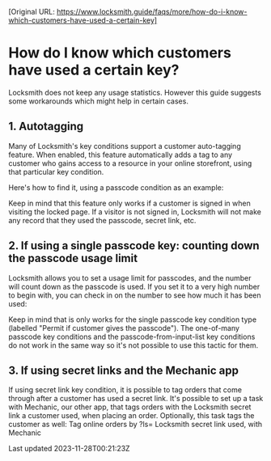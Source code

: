 [Original URL: https://www.locksmith.guide/faqs/more/how-do-i-know-which-customers-have-used-a-certain-key]

# How do I know which customers have used a certain key?

Locksmith does not keep any usage statistics. However this guide suggests some workarounds which might help in certain cases.

## 1. Autotagging

Many of Locksmith's key conditions support a customer auto-tagging feature. When enabled, this feature automatically adds a tag to any customer who gains access to a resource in your online storefront, using that particular key condition.

Here's how to find it, using a passcode condition as an example:

Keep in mind that this feature only works if a customer is signed in when visiting the locked page. If a visitor is not signed in, Locksmith will not make any record that they used the passcode, secret link, etc.

## 2. If using a single passcode key: counting down the passcode usage limit

Locksmith allows you to set a usage limit for passcodes, and the number will count down as the passcode is used. If you set it to a very high number to begin with, you can check in on the number to see how much it has been used:

Keep in mind that is only works for the single passcode key condition type (labelled "Permit if customer gives the passcode"). The one-of-many passcode key conditions and the passcode-from-input-list key conditions do not work in the same way so it's not possible to use this tactic for them.

## 3. If using secret links and the Mechanic app

If using secret link key condition, it is possible to tag orders that come through after a customer has used a secret link. It's possible to set up a task with Mechanic, our other app, that tags orders with the Locksmith secret link a customer used, when placing an order. Optionally, this task tags the customer as well: Tag online orders by ?ls= Locksmith secret link used, with Mechanic

Last updated 2023-11-28T00:21:23Z